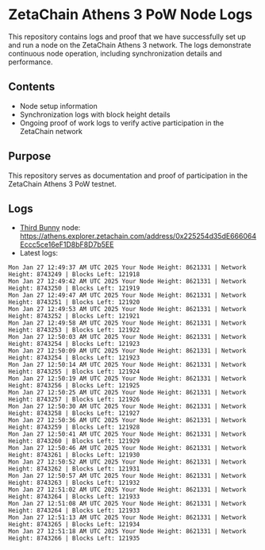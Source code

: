 # ZetaChain Athens 3 PoW Node Logs
This repository contains logs and proof that we have successfully set up and run a node on the ZetaChain Athens 3 network. The logs demonstrate continuous node operation, including synchronization details and performance.

## Contents
- Node setup information
- Synchronization logs with block height details
- Ongoing proof of work logs to verify active participation in the ZetaChain network

## Purpose
This repository serves as documentation and proof of participation in the ZetaChain Athens 3 PoW testnet.

## Logs

- [Third Bunny](https://thirdbunny.xyz/) node: https://athens.explorer.zetachain.com/address/0x225254d35dE666064Eccc5ce16eF1D8bF8D7b5EE
- Latest logs:
```
Mon Jan 27 12:49:37 AM UTC 2025 Your Node Height: 8621331 | Network Height: 8743249 | Blocks Left: 121918
Mon Jan 27 12:49:42 AM UTC 2025 Your Node Height: 8621331 | Network Height: 8743250 | Blocks Left: 121919
Mon Jan 27 12:49:47 AM UTC 2025 Your Node Height: 8621331 | Network Height: 8743251 | Blocks Left: 121920
Mon Jan 27 12:49:53 AM UTC 2025 Your Node Height: 8621331 | Network Height: 8743252 | Blocks Left: 121921
Mon Jan 27 12:49:58 AM UTC 2025 Your Node Height: 8621331 | Network Height: 8743253 | Blocks Left: 121922
Mon Jan 27 12:50:03 AM UTC 2025 Your Node Height: 8621331 | Network Height: 8743254 | Blocks Left: 121923
Mon Jan 27 12:50:09 AM UTC 2025 Your Node Height: 8621331 | Network Height: 8743254 | Blocks Left: 121923
Mon Jan 27 12:50:14 AM UTC 2025 Your Node Height: 8621331 | Network Height: 8743255 | Blocks Left: 121924
Mon Jan 27 12:50:19 AM UTC 2025 Your Node Height: 8621331 | Network Height: 8743256 | Blocks Left: 121925
Mon Jan 27 12:50:25 AM UTC 2025 Your Node Height: 8621331 | Network Height: 8743257 | Blocks Left: 121926
Mon Jan 27 12:50:30 AM UTC 2025 Your Node Height: 8621331 | Network Height: 8743258 | Blocks Left: 121927
Mon Jan 27 12:50:36 AM UTC 2025 Your Node Height: 8621331 | Network Height: 8743259 | Blocks Left: 121928
Mon Jan 27 12:50:41 AM UTC 2025 Your Node Height: 8621331 | Network Height: 8743260 | Blocks Left: 121929
Mon Jan 27 12:50:46 AM UTC 2025 Your Node Height: 8621331 | Network Height: 8743261 | Blocks Left: 121930
Mon Jan 27 12:50:52 AM UTC 2025 Your Node Height: 8621331 | Network Height: 8743262 | Blocks Left: 121931
Mon Jan 27 12:50:57 AM UTC 2025 Your Node Height: 8621331 | Network Height: 8743263 | Blocks Left: 121932
Mon Jan 27 12:51:02 AM UTC 2025 Your Node Height: 8621331 | Network Height: 8743264 | Blocks Left: 121933
Mon Jan 27 12:51:08 AM UTC 2025 Your Node Height: 8621331 | Network Height: 8743264 | Blocks Left: 121933
Mon Jan 27 12:51:13 AM UTC 2025 Your Node Height: 8621331 | Network Height: 8743265 | Blocks Left: 121934
Mon Jan 27 12:51:18 AM UTC 2025 Your Node Height: 8621331 | Network Height: 8743266 | Blocks Left: 121935
```
